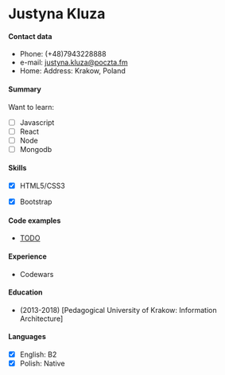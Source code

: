 # Justyna Kluza

#### Contact data  
- Phone: (+48)7943228888
- e-mail: [justyna.kluza@poczta.fm](mailto:justyna.kluza@poczta.fm) 
- Home: Address: Krakow, Poland

#### Summary 

Want to learn:
 - [ ] Javascript
 - [ ] React
 - [ ] Node
 - [ ] Mongodb

#### Skills
- [x] HTML5/CSS3
- [x] Bootstrap


#### Code examples
* [TODO](https://github.com/justynakluza)

#### Experience
- Codewars

#### Education
* (2013-2018) [Pedagogical University of Krakow: Information Architecture] 

#### Languages
- [x] English: B2
- [x] Polish:  Native

